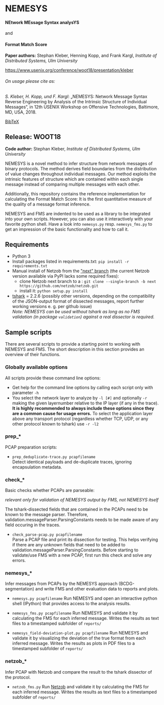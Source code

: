 # NEMESYS

#### NEtwork MEssage Syntax analysYS
and 
#### Format Match Score

**Paper authors:** Stephan Kleber, Henning Kopp, and Frank Kargl, *Institute of Distributed Systems, Ulm University*

https://www.usenix.org/conference/woot18/presentation/kleber


###### On usage please cite as:

*S. Kleber, H. Kopp, und F. Kargl*: „NEMESYS: Network Message Syntax Reverse Engineering by Analysis of the Intrinsic Structure of Individual Messages“, in 12th USENIX Workshop on Offensive Technologies, Baltimore, MD, USA, 2018.

[BibTeX](https://www.usenix.org/biblio/export/bibtex/220576)




## Release: WOOT18

**Code author:** Stephan Kleber, *Institute of Distributed Systems, Ulm University*

NEMESYS is a novel method to infer structure from network messages of binary protocols. 
The method derives field boundaries from the distribution of value changes throughout individual messages. 
Our method exploits the intrinsic features of structure which are contained within each single message
instead of comparing multiple messages with each other. 

Additionally, this repository contains the reference implementation for calculating the Format Match Score: 
It is the first quantitative measure of the quality of a message format inference. 

NEMESYS and FMS are indented to be used as a library to be integrated into your own scripts.
However, you can also use it interactively with your favorite python shell.
Have a look into `nemesys.py` resp. `nemesys_fms.py` to get an impression of the basic functionality and how to call it.




## Requirements
* Python 3
* Install packages listed in requirements.txt: `pip install -r requirements.txt`
* Manual install of Netzob from the ["next" branch](https://github.com/netzob/netzob/tree/next/netzob)
  (the current Netzob version available via PyPI lacks some required fixes): 
    * clone Netzob next branch to a : `git clone --single-branch -b next https://github.com/netzob/netzob.git` 
    * install it: `python setup.py install`
* [tshark](https://www.wireshark.org/docs/man-pages/tshark.html) = 2.2.6 
  (possibly other versions, depending on the compatibility of the JSON-output format of dissected messages,
  report further working versions e. g. per github issue)  
  *Note: NEMESYS can be used without tshark as long as no FMS validation (in package `validation`) 
  against a real dissector is required.*



## Sample scripts
There are several scripts to provide a starting point to working with NEMESYS and FMS.
The short description in this section provides an overview of their functions.


### Globally available options
All scripts provide these command line options:

* Get help for the command line options by calling each script only with parameter `-h`
* You select the network layer to analyze by `-l [#]` 
  and optionally `-r` making the given layernumber relative to the IP layer (if any in the trace).
  **It is highly recommended to always include these options since they are a common cause for usage errors.**
  To select the application layer above any transport protocol (regardless whether TCP, UDP, 
  or any other protocol known to tshark) use `-r -l2`



### prep_*
PCAP preparation scripts:

* `prep_deduplicate-trace.py pcapfilename`   
  Detect identical payloads and de-duplicate traces, ignoring encapsulation metadata.


### check_*
Basic checks whether PCAPs are parseable:

*relevant only for validation of NEMESYS output by FMS, not NEMESYS itself*

The tshark-dissected fields that are contained in the PCAPs need to be known to the message parser.
Therefore, validation.messageParser.ParsingConstants needs to be made aware of any field occuring in the traces.

* `check_parse-pcap.py pcapfilename`  
  Parse a PCAP file and print its dissection for testing. This helps verifying if there are any unknown fields 
  that need to be added to validation.messageParser.ParsingConstants.
  Before starting to validate/use FMS with a new PCAP, first run this check and solve any errors.
  
  

### nemesys_*
Infer messages from PCAPs by the NEMESYS approach (BCDG-segmentation)
and write FMS and other evaluation data to reports and plots.

* `nemesys.py pcapfilename`
  Run NEMESYS and open an interactive python shell (IPython) that provides access to the analysis results.

* `nemesys_fms.py pcapfilename`
  Run NEMESYS and validate it by calculating the FMS for each inferred message.
  Writes the results as text files to a timestamped subfolder of `reports/` 
  
* `nemesys_field-deviation-plot.py pcapfilename`
  Run NEMESYS and validate it by visualizing the deviation of the true format from each inferred message.
  Writes the results as plots in PDF files to a timestamped subfolder of `reports/` 



### netzob_*
Infer PCAP with Netzob and compare the result to the tshark dissector of the protocol.

* `netzob_fms.py`
  Run [Netzob](https://github.com/netzob/) and validate it by calculating the FMS for each inferred message.
  Writes the results as text files to a timestamped subfolder of `reports/` 




